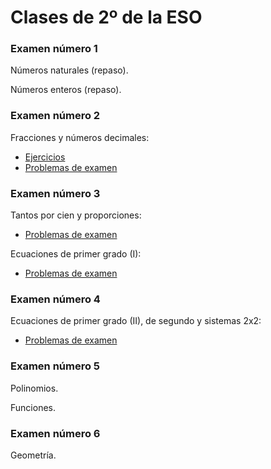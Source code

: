 
# Clases de 2º de la ESO
### Examen número 1

Números naturales (repaso).

Números enteros (repaso).

### Examen número 2
Fracciones y números decimales:
* [Ejercicios](e2_fracciones_ct.pdf)
* [Problemas de examen](e2_fracciones_pe.pdf)

### Examen número 3
Tantos por cien y proporciones:
* [Problemas de examen](e2_proporciones_pe.pdf)

Ecuaciones de primer grado (I):
* [Problemas de examen](e2_ecuaciones1_pe.pdf)

### Examen número 4
Ecuaciones de primer grado (II), de segundo y sistemas 2x2:
* [Problemas de examen](e2_ecuaciones2_pe.pdf)


### Examen número 5
Polinomios.

Funciones.


### Examen número 6

Geometría.
